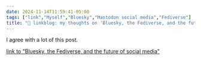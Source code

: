 ```yaml
---
date: 2024-11-14T11:59:41-05:00
tags: ["link","Myself","Bluesky","Mastodon social media","Fediverse"]
title: "🔗 linkblog: my thoughts on 'Bluesky, the Fediverse, and the future of social media'"
---
```

I agree with a lot of this post.

[link to "Bluesky, the Fediverse, and the future of social media"](https://werd.io/2024/bluesky-the-fediverse-and-the-future-of-social-media)